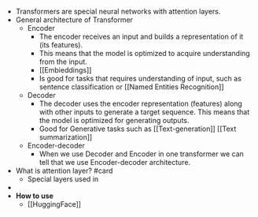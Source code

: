 - Transformers are special neural networks with attention layers.
- General architecture of Transformer
	- Encoder
		- The encoder receives an input and builds a representation of it (its features).
		- This means that the model is optimized to acquire understanding from the input.
		- [[Embieddings]]
		- Is good for tasks that requires understanding of input, such as sentence classification or [[Named Entities Recognition]]
	- Decoder
		- The decoder uses the encoder representation (features) along with other inputs to generate a target sequence. This means that the model is optimized for generating outputs.
		- Good for Generative tasks such as [[Text-generation]] [[Text summarization]]
	- Encoder-decoder
		- When we use Decoder and Encoder in one transformer we can tell that we use Encoder-decoder architecture.
- What is attention layer? #card
	- Special layers used in
-
- **How to use**
	- [[HuggingFace]]
